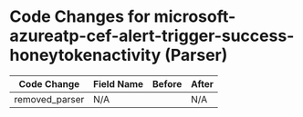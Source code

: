 # Code Changes for microsoft-azureatp-cef-alert-trigger-success-honeytokenactivity (Parser)

| Code Change | Field Name | Before | After |
|-------------|------------|--------|-------|
| removed_parser | N/A |  | N/A |